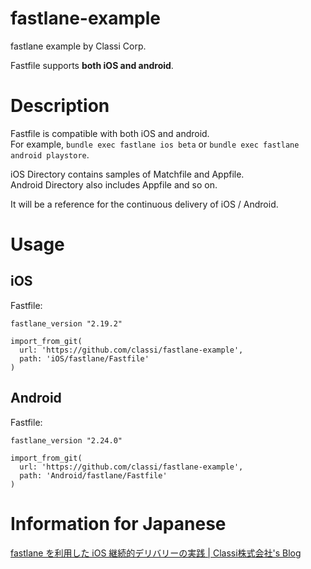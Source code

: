 # fastlane-example
fastlane example by Classi Corp.

Fastfile supports **both iOS and android**.

# Description

Fastfile is compatible with both iOS and android.  
For example, `bundle exec fastlane ios beta` or `bundle exec fastlane android playstore`.

iOS Directory contains samples of Matchfile and Appfile.  
Android Directory also includes Appfile and so on.

It will be a reference for the continuous delivery of iOS / Android.


# Usage

## iOS

Fastfile:

```
fastlane_version "2.19.2"

import_from_git(
  url: 'https://github.com/classi/fastlane-example',
  path: 'iOS/fastlane/Fastfile'
)
```

## Android

Fastfile:

```
fastlane_version "2.24.0"

import_from_git(
  url: 'https://github.com/classi/fastlane-example',
  path: 'Android/fastlane/Fastfile'
)
```

# Information for Japanese

[fastlane を利用した iOS 継続的デリバリーの実践 \| Classi株式会社's Blog](https://www.wantedly.com/companies/classi/post_articles/57007)


